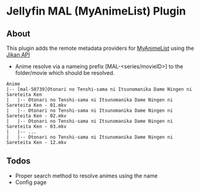 # Jellyfin MAL (MyAnimeList) Plugin

## About

This plugin adds the remote metadata providers for [MyAnimeList](https://myanimelist.net/) using the [Jikan API](https://jikan.moe/)

* Anime resolve via a nameing prefix [MAL-<series/movieID>] to the folder/movie which should be  resolved.

```
Anime
|-- [mal-50739]Otonari no Tenshi-sama ni Itsunomanika Dame Ningen ni Sareteita Ken
|   |-- Otonari no Tenshi-sama ni Itsunomanika Dame Ningen ni Sareteita Ken - 01.mkv
|   |-- Otonari no Tenshi-sama ni Itsunomanika Dame Ningen ni Sareteita Ken - 02.mkv
|   |-- Otonari no Tenshi-sama ni Itsunomanika Dame Ningen ni Sareteita Ken - 03.mkv
|   |-- ...
|   |-- Otonari no Tenshi-sama ni Itsunomanika Dame Ningen ni Sareteita Ken - 12.mkv

```

## Todos
* Proper search method to resolve animes using the name
* Config page


